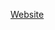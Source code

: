 
<a href="https://1nam.github.io/Robot_Art_Blog" target="_blank" style="target-new: tab;">Website</a>
